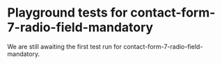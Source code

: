 # Playground tests for contact-form-7-radio-field-mandatory
We are still awaiting the first test run for contact-form-7-radio-field-mandatory.
